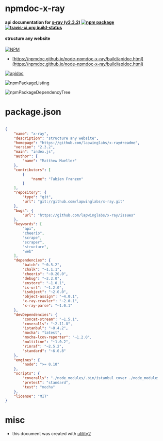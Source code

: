 # npmdoc-x-ray

#### api documentation for  [x-ray (v2.3.2)](https://github.com/lapwinglabs/x-ray#readme)  [![npm package](https://img.shields.io/npm/v/npmdoc-x-ray.svg?style=flat-square)](https://www.npmjs.org/package/npmdoc-x-ray) [![travis-ci.org build-status](https://api.travis-ci.org/npmdoc/node-npmdoc-x-ray.svg)](https://travis-ci.org/npmdoc/node-npmdoc-x-ray)

#### structure any website

[![NPM](https://nodei.co/npm/x-ray.png?downloads=true&downloadRank=true&stars=true)](https://www.npmjs.com/package/x-ray)

- [https://npmdoc.github.io/node-npmdoc-x-ray/build/apidoc.html](https://npmdoc.github.io/node-npmdoc-x-ray/build/apidoc.html)

[![apidoc](https://npmdoc.github.io/node-npmdoc-x-ray/build/screenCapture.buildCi.browser.%252Ftmp%252Fbuild%252Fapidoc.html.png)](https://npmdoc.github.io/node-npmdoc-x-ray/build/apidoc.html)

![npmPackageListing](https://npmdoc.github.io/node-npmdoc-x-ray/build/screenCapture.npmPackageListing.svg)

![npmPackageDependencyTree](https://npmdoc.github.io/node-npmdoc-x-ray/build/screenCapture.npmPackageDependencyTree.svg)



# package.json

```json

{
    "name": "x-ray",
    "description": "structure any website",
    "homepage": "https://github.com/lapwinglabs/x-ray#readme",
    "version": "2.3.2",
    "main": "index.js",
    "author": {
        "name": "Matthew Mueller"
    },
    "contributors": [
        {
            "name": "Fabien Franzen"
        }
    ],
    "repository": {
        "type": "git",
        "url": "git://github.com/lapwinglabs/x-ray.git"
    },
    "bugs": {
        "url": "https://github.com/lapwinglabs/x-ray/issues"
    },
    "keywords": [
        "api",
        "cheerio",
        "scrape",
        "scraper",
        "structure",
        "web"
    ],
    "dependencies": {
        "batch": "~0.5.2",
        "chalk": "~1.1.1",
        "cheerio": "~0.20.0",
        "debug": "~2.2.0",
        "enstore": "~1.0.1",
        "is-url": "~1.2.0",
        "isobject": "~2.0.0",
        "object-assign": "~4.0.1",
        "x-ray-crawler": "~2.0.1",
        "x-ray-parse": "~1.0.1"
    },
    "devDependencies": {
        "concat-stream": "~1.5.1",
        "coveralls": "~2.11.8",
        "istanbul": "~0.4.2",
        "mocha": "latest",
        "mocha-lcov-reporter": "~1.2.0",
        "multiline": "~1.0.2",
        "rimraf": "~2.5.2",
        "standard": "~6.0.8"
    },
    "engines": {
        "node": ">= 0.10"
    },
    "scripts": {
        "coveralls": "./node_modules/.bin/istanbul cover ./node_modules/.bin/_mocha --report lcovonly",
        "pretest": "standard",
        "test": "mocha"
    },
    "license": "MIT"
}
```



# misc
- this document was created with [utility2](https://github.com/kaizhu256/node-utility2)
